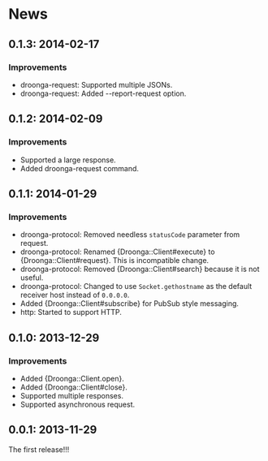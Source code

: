 # News

## 0.1.3: 2014-02-17

### Improvements

  * droonga-request: Supported multiple JSONs.
  * droonga-request: Added --report-request option.

## 0.1.2: 2014-02-09

### Improvements

  * Supported a large response.
  * Added droonga-request command.

## 0.1.1: 2014-01-29

### Improvements

  * droonga-protocol: Removed needless `statusCode` parameter from request.
  * droonga-protocol: Renamed {Droonga::Client#execute} to
    {Droonga::Client#request}. This is incompatible change.
  * droonga-protocol: Removed {Droonga::Client#search} because it is
    not useful.
  * droonga-protocol: Changed to use `Socket.gethostname` as the
    default receiver host instead of `0.0.0.0`.
  * Added {Droonga::Client#subscribe} for PubSub style messaging.
  * http: Started to support HTTP.

## 0.1.0: 2013-12-29

### Improvements

  * Added {Droonga::Client.open}.
  * Added {Droonga::Client#close}.
  * Supported multiple responses.
  * Supported asynchronous request.

## 0.0.1: 2013-11-29

The first release!!!
